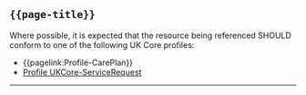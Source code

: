 ## <code>{{page-title}}</code>

Where possible, it is expected that the resource being referenced SHOULD conform to one of the following UK Core profiles:
- {{pagelink:Profile-CarePlan}}
- [Profile UKCore-ServiceRequest](https://simplifier.net/guide/UK-Core-Implementation-Guide-STU3-Sequence/Home/ProfilesandExtensions/Profile-UKCore-ServiceRequest?version=current)
---
